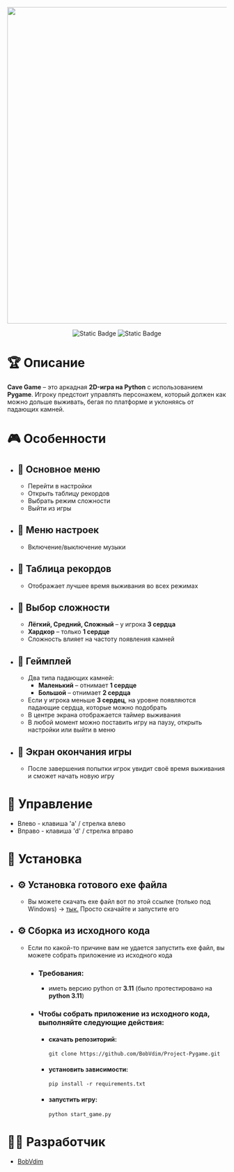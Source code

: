 <p align="center">
      <img src="https://i.ibb.co/sdYYvXgW/PYTHON.png" width="726">
</p>

<p align="center">
   <img alt="Static Badge" src="https://img.shields.io/badge/Python-3.11-blue">
   <img alt="Static Badge" src="https://img.shields.io/badge/Game%20Version-1.0(Alpha)-green">
</p>

# :trophy: Описание

**Cave Game** – это аркадная **2D-игра на Python** с использованием **Pygame**. Игроку предстоит управлять персонажем, который должен как можно дольше выживать, бегая по платформе и уклоняясь от падающих камней.

# :video_game: Особенности
+ ##  :large_orange_diamond: Основное меню
  
  + Перейти в настройки
  + Открыть таблицу рекордов
  + Выбрать режим сложности
  + Выйти из игры
    
+ ##  :large_orange_diamond: Меню настроек
  
  + Включение/выключение музыки

+ ##  :large_orange_diamond: Таблица рекордов
  
  + Отображает лучшее время выживания во всех режимах

+ ##  :large_orange_diamond: Выбор сложности

  + **Лёгкий, Средний, Сложный** – у игрока **3 сердца**
  + **Хардкор** – только **1 сердце**
  + Сложность влияет на частоту появления камней

+ ##  :large_orange_diamond: Геймплей

  + Два типа падающих камней:
      + **Маленький** – отнимает **1 сердце**
      + **Большой** – отнимает **2 сердца**
  + Если у игрока меньше **3 сердец**, на уровне появляются падающие сердца, которые можно подобрать
  + В центре экрана отображается таймер выживания
  + В любой момент можно поставить игру на паузу, открыть настройки или выйти в меню

+ ##  :large_orange_diamond: Экран окончания игры
  + После завершения попытки игрок увидит своё время выживания и сможет начать новую игру

# :space_invader: Управление

  + Влево - клавиша 'a' / стрелка влево
  + Вправо - клавиша 'd' / стрелка вправо

# :wrench: Установка

  + ## :gear: Установка готового exe файла
    + Вы можете скачать exe файл вот по этой ссылке (только под Windows) -> [тык.](https://disk.yandex.ru/d/7xycjg7Mr5OvEw) Просто скачайте и запустите его
      
  + ## :gear: Сборка из исходного кода
    + Если по какой-то причине вам не удается запустить exe файл, вы можете собрать приложение из исходного кода
      + ### Требования:
        + иметь версию python от **3.11** (было протестировано на **python 3.11**)
      + ### Чтобы собрать приложение из исходного кода, выполняйте следующие действия:
        + #### скачать репозиторий:
              git clone https://github.com/BobVdim/Project-Pygame.git
        + #### установить зависимости:
              pip install -r requirements.txt
        + #### запустить игру:
              python start_game.py  
  
# :man_technologist: Разработчик

- [BobVdim](https://github.com/BobVdim)

